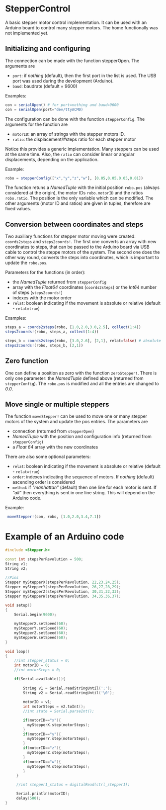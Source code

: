 # StepperControl

A basic stepper motor control implementation. It can be used with an Arduino board to control many stepper motors. The home functionally was not implemented yet.

## Initializing and configuring

The connection can be made with the function stepperOpen. The arguments are

* `port`: if *nothing* (default), then the first port in the list is used. The USB port was used during the development (Arduino).
* `baud`: baudrate (default = 9600)

Examples:

```julia
con = serialOpen() # for port=nothing and baud=9600
con = serialOpen(port="dev/ttyACM0)
```

The configuration can be done with the function `stepperConfig`. The arguments for the function are

* `motorID`: an array of strings with the stepper motors ID.
* `ratio`: the displacement/#steps ratio for each stepper motor

Notice this provides a generic implementation. Many steppers can be used at the same time. Also, the `ratio` can consider linear or angular displacements, depending on the application.

Example:

```julia
robo = stepperConfig(["x","y","z","w"], [0.05,0.05.0.05,0.01])
```

The function retuns a *NamedTuple* with the initial position `robo.pos` (always considered at the origin), the motor IDs `robo.motorID` and the ratios `robo.ratio`. The position is the only variable which can be modified. The other arguments (motor ID and ratios) are given in tuples, therefore are fixed values.

## Conversion between coordinates and steps

Two auxiliary functions for stepper motor moving were created: `coords2steps` and `steps2coords!`. The first one converts an array with new coordinates to steps, that can be passed to the Arduino board via USB cable to control the steppe motors of the system. The second one does the other way round, converts the steps into coordinates, which is important to update the `robo.pos`.

Parameters for the functions (in order):

* the *NamedTuple* returned from `stepperConfig`
* array with the *Float64* coordinates (`coords2steps`) or the *Int64* number of steps (`steps2coords!`)
* indexes with the motor order
* `relat`: boolean indicating if the movement is absolute or relative (default - `relat=true`)

Examples:

```julia
steps_a = coords2steps(robo, [1.0,2.0,3.0,2.5], collect(1:4)) 
steps2coords!(robo, steps_a, collect(1:4))

steps_b = coords2steps(robo, [3.0,2.6], [2,1], relat=false) # absolute movement for "y" and "x" 
steps2coords!(robo, steps_b, [2,1])
```

## Zero function

One can define a position as zero with the function `zeroStepper!`. There is only one parameter: the *NamedTuple* defined above (returned from `stepperConfig`). The `robo.pos` is modified and all the entries are changed to *0.0*.

## Move single or multiple steppers

The function `moveStepper!` can be used to move one or many stepper motors of the system and update the pos entries. The parameters are

* connection (returned from `stepperOpen`)
* *NamedTuple* with the position and configuration info (returned from `stepperConfig`)
* a *Float 64* array with the new coordinates

There are also some optional parameters:

* `relat`: boolean indicating if the movement is absolute or relative (default - `relat=true`)
* `order`: indexes indicating the sequence of motors. If *nothing* (default) ascending order is considered
* `method`: if *"manhattan"* (default) then one line for each motor is sent. If *"all"* then everything is sent in one line string. This will depend on the Arduino code.

Example:

```julia
 moveStepper!(con, robo, [1.0,2.0,3.4,7.1])  
 ```

# Example of an Arduino code

```cpp
#include <Stepper.h> 
 
const int stepsPerRevolution = 500;
String v1;
String v2; 
  
//Pins
Stepper myStepperX(stepsPerRevolution, 22,23,24,25); 
Stepper myStepperY(stepsPerRevolution, 26,27,28,29); 
Stepper myStepperZ(stepsPerRevolution, 30,31,32,33); 
Stepper myStepperW(stepsPerRevolution, 34,35,36,37);

void setup() 
{   
    Serial.begin(9600);
     
    myStepperX.setSpeed(60);
    myStepperY.setSpeed(60);
    myStepperZ.setSpeed(60);
    myStepperW.setSpeed(60);
} 
  
void loop() 
{ 
    //int stepper_status = 0;
    int motorID = 0;
    //int motorSteps = 0;

    if(Serial.available()){
        
        String v1 = Serial.readStringUntil(';'); 
        String v2 = Serial.readStringUntil('\0');
        
        motorID = v1;
        int motorSteps = v2.toInt();
        //int state = Serial.parseInt();

        if(motorID=="x"){
          myStepperX.step(motorSteps);
        }
        if(motorID=="y"){
          myStepperY.step(motorSteps);
        }
        if(motorID=="z"){
          myStepperZ.step(motorSteps);
        }
        if(motorID=="w"){
          myStepperW.step(motorSteps);
        }
     }

     //int stepper1_status = digitalRead(ctrl_stepper1);

     Serial.println(motorID);
     delay(500);
}
```